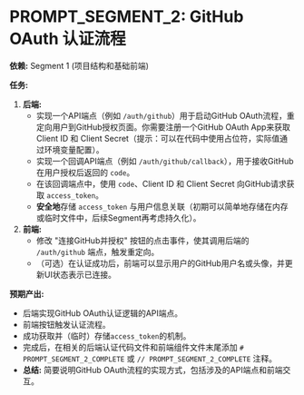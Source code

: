 # PROMPT_SEGMENT_2: GitHub OAuth 认证流程

**依赖:** Segment 1 (项目结构和基础前端)

**任务:**
1.  **后端:**
    * 实现一个API端点（例如 `/auth/github`）用于启动GitHub OAuth流程，重定向用户到GitHub授权页面。你需要注册一个GitHub OAuth App来获取 Client ID 和 Client Secret（提示：可以在代码中使用占位符，实际值通过环境变量配置）。
    * 实现一个回调API端点（例如 `/auth/github/callback`），用于接收GitHub在用户授权后返回的 `code`。
    * 在该回调端点中，使用 `code`、Client ID 和 Client Secret 向GitHub请求获取 `access_token`。
    * **安全地**存储 `access_token` 与用户信息关联（初期可以简单地存储在内存或临时文件中，后续Segment再考虑持久化）。
2.  **前端:**
    * 修改 "连接GitHub并授权" 按钮的点击事件，使其调用后端的 `/auth/github` 端点，触发重定向。
    * （可选）在认证成功后，前端可以显示用户的GitHub用户名或头像，并更新UI状态表示已连接。

**预期产出:**
* 后端实现GitHub OAuth认证逻辑的API端点。
* 前端按钮触发认证流程。
* 成功获取并（临时）存储`access_token`的机制。
* 完成后，在相关的后端认证代码文件和前端组件文件末尾添加 `# PROMPT_SEGMENT_2_COMPLETE` 或 `// PROMPT_SEGMENT_2_COMPLETE` 注释。
* **总结:** 简要说明GitHub OAuth流程的实现方式，包括涉及的API端点和前端交互。
